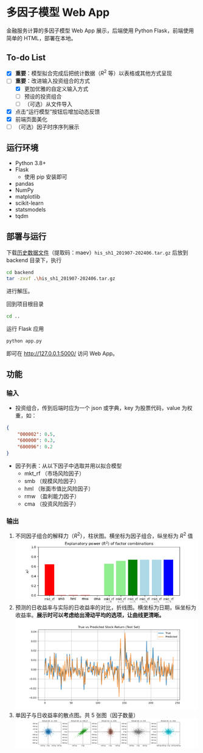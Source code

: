 # 多因子模型 Web App

金融服务计算的多因子模型 Web App 展示，后端使用 Python Flask，前端使用简单的 HTML，部署在本地。

## To-do List
- [x] **重要**：模型拟合完成后把统计数据（$R^2$ 等）以表格或其他方式呈现
- [ ] **重要**：改进输入投资组合的方式
  - [x] 更加优雅的自定义输入方式
  - [ ] 预设的投资组合
  - [ ] （可选）从文件导入
- [x] 点击“运行模型”按钮后增加动态反馈
- [x] 前端页面美化
- [ ] （可选）因子时序序列展示

## 运行环境
- Python 3.8+
- Flask
   - 使用 pip 安装即可
- pandas
- NumPy
- matplotlib
- scikit-learn
- statsmodels
- tqdm

## 部署与运行
下载[历史数据文件](https://pan.sjtu.edu.cn/web/share/617e26ee98b15d7b3d56109819dcf5b0)（提取码：maev）`his_sh1_201907-202406.tar.gz` 后放到 backend 目录下，执行
```bash
cd backend
tar -zxvf .\his_sh1_201907-202406.tar.gz
```
进行解压。

回到项目根目录
```bash
cd ..
```

运行 Flask 应用
```bash
python app.py
```

即可在 http://127.0.0.1:5000/ 访问 Web App。

## 功能

### 输入
- 投资组合，传到后端时应为一个 json 或字典，key 为股票代码，value 为权重，如：
```json
{
    "000002": 0.5,
    "600000": 0.3,
    "600096": 0.2
}
```
- 因子列表：从以下因子中选取并用以拟合模型
    - mkt_rf （市场风险因子）
    - smb （规模风险因子）
    - hml （账面市值比风险因子）
    - rmw （盈利能力因子）
    - cma （投资风险因子）

### 输出
1. 不同因子组合的解释力（$R^2$），柱状图。横坐标为因子组合，纵坐标为 $R^2$ 值
![](imgs/1_bar.png)
2. 预测的日收益率与实际的日收益率的对比，折线图。横坐标为日期，纵坐标为收益率。**展示时可以考虑给出滑动平均的选项，让曲线更清晰。**
![](imgs/2_predictVStrue.png)
3. 单因子与日收益率的散点图。共 5 张图（因子数量）
![](imgs/3_scatter.png)

